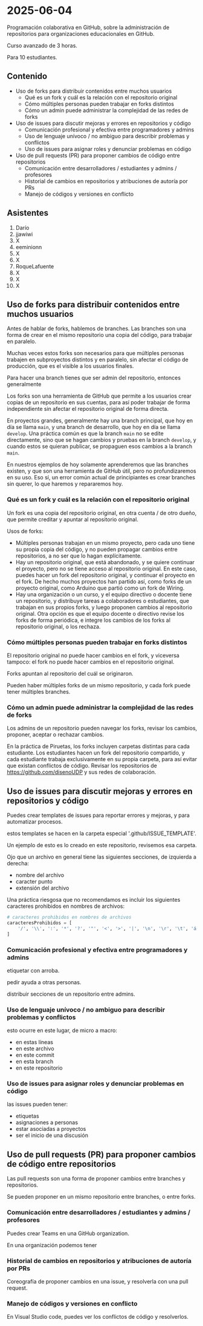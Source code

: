 # 2025-06-04

Programación colaborativa en GitHub, sobre la administración de repositorios para organizaciones educacionales en GitHub.

Curso avanzado de 3 horas.

Para 10 estudiantes.

## Contenido

* Uso de forks para distribuir contenidos entre muchos usuarios
  * Qué es un fork y cuál es la relación con el repositorio original
  * Cómo múltiples personas pueden trabajar en forks distintos
  * Cómo un admin puede administrar la complejidad de las redes de forks
* Uso de issues para discutir mejoras y errores en repositorios y código
  * Comunicación profesional y efectiva entre programadores y admins
  * Uso de lenguaje unívoco / no ambiguo para describir problemas y conflictos
  * Uso de issues para asignar roles y denunciar problemas en código
* Uso de pull requests (PR) para proponer cambios de código entre repositorios
  * Comunicación entre desarrolladores / estudiantes y admins / profesores
  * Historial de cambios en repositorios y atribuciones de autoría por PRs
  * Manejo de códigos y versiones en conflicto

## Asistentes

1. Darío
2. jjawiwi
3. X
4. eeminionn
5. X
6. X
7. RoqueLafuente
8. X
9. X
10. X

## Uso de forks para distribuir contenidos entre muchos usuarios

Antes de hablar de forks, hablemos de branches. Las branches son una forma de crear en el mismo repositorio una copia del código, para trabajar en paralelo.

Muchas veces estos forks son necesarios para que múltiples personas trabajen en subproyectos distintos y en paralelo, sin afectar el código de producción, que es el visible a los usuarios finales.

Para hacer una branch tienes que ser admin del repositorio, entonces generalmente

Los forks son una herramienta de GitHub que permite a los usuarios crear copias de un repositorio en sus cuentas, para así poder trabajar de forma independiente sin afectar el repositorio original de forma directa.

En proyectos grandes, generalmente hay una branch principal, que hoy en día se llama `main`, y una branch de desarrollo, que hoy en día se llama `develop`. Una práctica común es que la branch `main` no se edite directamente, sino que se hagan cambios y pruebas en la branch `develop`, y cuando estos se quieran publicar, se propaguen esos cambios a la branch `main`.

En nuestros ejemplos de hoy solamente aprenderemos que las branches existen, y que son una herramienta de GitHub útil, pero no profundizaremos en su uso. Eso sí, un error común actual de principiantes es crear branches sin querer, lo que haremos y repararemos hoy.

### Qué es un fork y cuál es la relación con el repositorio original

Un fork es una copia del repositorio original, en otra cuenta / de otro dueño, que permite creditar y apuntar al repositorio original.

Usos de forks:

* Múltiples personas trabajan en un mismo proyecto, pero cada uno tiene su propia copia del código, y no pueden propagar cambios entre repositorios, a no ser que lo hagan explícitamente.
* Hay un repositorio original, que está abandonado, y se quiere continuar el proyecto, pero no se tiene acceso al repositorio original. En este caso, puedes hacer un fork del repositorio original, y continuar el proyecto en el fork. De hecho muchos proyectos han partido así, como forks de un proyecto original, como Arduino que partió como un fork de Wiring.
* Hay una organización o un curso, y el equipo directivo o docente tiene un repositorio, y distribuye tareas a colaboradores o estudiantes, que trabajan en sus propios forks, y luego proponen cambios al repositorio original. Otra opción es que el equipo docente o directivo revise los forks de forma periódica, e integre los cambios de los forks al repositorio original, o los rechaza.

### Cómo múltiples personas pueden trabajar en forks distintos

El repositorio original no puede hacer cambios en el fork, y viceversa tampoco: el fork no puede hacer cambios en el repositorio original.

Forks apuntan al repositorio del cuál se originaron.

Pueden haber múltiples forks de un mismo repositorio, y cada fork puede tener múltiples branches.

### Cómo un admin puede administrar la complejidad de las redes de forks

Los admins de un repositorio pueden navegar los forks, revisar los cambios, proponer, aceptar o rechazar cambios.

En la práctica de Piruetas, los forks incluyen carpetas distintas para cada estudiante. Los estudiantes hacen un fork del repositorio compartido, y cada estudiante trabaja exclusivamente en su propia carpeta, para así evitar que existan conflictos de código. Revisar los repositorios de <https://github.com/disenoUDP> y sus redes de colaboración.

## Uso de issues para discutir mejoras y errores en repositorios y código

Puedes crear templates de issues para reportar errores y mejoras, y para automatizar procesos.

estos templates se hacen en la carpeta especial '.github/ISSUE_TEMPLATE'.

Un ejemplo de esto es lo creado en este repositorio, revisemos esa carpeta.

Ojo que un archivo en general tiene las siguientes secciones, de izquierda a derecha:

* nombre del archivo
* caracter punto
* extensión del archivo

Una práctica riesgosa que no recomendamos es incluir los siguientes caracteres prohibidos en nombres de archivos:

```python
# caracteres prohibidos en nombres de archivos
caracteresProhibidos = [
    '/', '\\', ':', '*', '?', '"', '<', '>', '|', '\n', '\r', '\t', 'á, é, í, ó, ú, ñ, ü, Á, É, Í, Ó, Ú, Ñ, Ü'
]
```

### Comunicación profesional y efectiva entre programadores y admins

etiquetar con arroba.

pedir ayuda a otras personas.

distribuir secciones de un repositorio entre admins.

### Uso de lenguaje unívoco / no ambiguo para describir problemas y conflictos

esto ocurre en este lugar, de micro a macro:

* en estas líneas
* en este archivo
* en este commit
* en esta branch
* en este repositorio

### Uso de issues para asignar roles y denunciar problemas en código

las issues pueden tener:

* etiquetas
* asignaciones a personas
* estar asociadas a proyectos
* ser el inicio de una discusión

## Uso de pull requests (PR) para proponer cambios de código entre repositorios

Las pull requests son una forma de proponer cambios entre branches y repositorios.

Se pueden proponer en un mismo repositorio entre branches, o entre forks.

### Comunicación entre desarrolladores / estudiantes y admins / profesores

Puedes crear Teams en una GitHub organization.

En una organización podemos tener

### Historial de cambios en repositorios y atribuciones de autoría por PRs

Coreografía de proponer cambios en una issue, y resolverla con una pull request.

### Manejo de códigos y versiones en conflicto

En Visual Studio code, puedes ver los conflictos de código y resolverlos.
